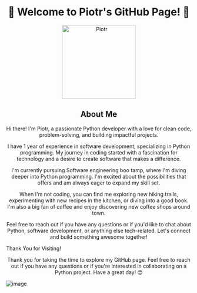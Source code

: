 <h1 align="center">👋 Welcome to Piotr's GitHub Page! 👋</h1>

<p align="center">
  <img src="https://github.com/peterpan993.png" alt="Piotr" width="200">
</p>


<h2 align="center">About Me</h2>

<p align="center">Hi there! I'm Piotr, a passionate Python developer with a love for clean code, problem-solving, and building impactful projects.</p>

<p align="center">I have 1 year of experience in software development, specializing in Python programming. My journey in coding started with a fascination for technology and a desire to create software that makes a difference.</p>

<p align="center">I'm currently pursuing Software engineering boo tamp, where I'm diving deeper into Python programming. I'm excited about the possibilities that offers and am always eager to expand my skill set.</p>

<p align="center">When I'm not coding, you can find me exploring new hiking trails, experimenting with new recipes in the kitchen, or diving into a good book. I'm also a big fan of coffee and enjoy discovering new coffee shops around town.</p>

<p align="center">Feel free to reach out if you have any questions or if you'd like to chat about Python, software development, or anything else tech-related. Let's connect and build something awesome together!</p>


Thank You for Visiting!</h2>

<p align="center">Thank you for taking the time to explore my GitHub page. Feel free to reach out if you have any questions or if you're interested in collaborating on a Python project. Have a great day! 😊</p>


![image](https://github.com/PeterPan993/PeterPan993/assets/153871003/3a087c1a-c15d-4104-bbe4-3d0cf7a96848)
